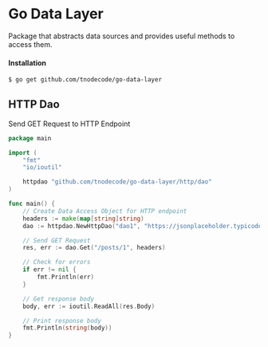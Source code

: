 # Go Data Layer

Package that abstracts data sources and provides useful methods to access them.

#### Installation

```bash
$ go get github.com/tnodecode/go-data-layer
```

## HTTP Dao

Send GET Request to HTTP Endpoint

```go
package main

import (
	"fmt"
	"io/ioutil"

	httpdao "github.com/tnodecode/go-data-layer/http/dao"
)

func main() {
    // Create Data Access Object for HTTP endpoint
	headers := make(map[string]string)
	dao := httpdao.NewHttpDao("dao1", "https://jsonplaceholder.typicode.com", headers)

    // Send GET Request
	res, err := dao.Get("/posts/1", headers)

    // Check for errors
	if err != nil {
		fmt.Println(err)
	}

    // Get response body
	body, err := ioutil.ReadAll(res.Body)

    // Print response body
	fmt.Println(string(body))
}
```
